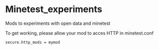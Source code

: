 # Minetest_experiments
Mods to experiments with open data and minetest

To get working, please allow your mod to acces HTTP in minetest.conf
```
secure.http_mods = mymod
```
